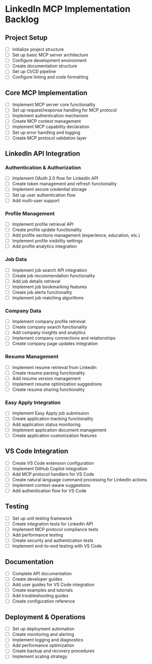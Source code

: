 # LinkedIn MCP Implementation Backlog

## Project Setup

- [ ] Initialize project structure
- [ ] Set up basic MCP server architecture
- [ ] Configure development environment
- [ ] Create documentation structure
- [ ] Set up CI/CD pipeline
- [ ] Configure linting and code formatting

## Core MCP Implementation

- [ ] Implement MCP server core functionality
- [ ] Set up request/response handling for MCP protocol
- [ ] Implement authentication mechanism
- [ ] Create MCP context management
- [ ] Implement MCP capability declaration
- [ ] Set up error handling and logging
- [ ] Create MCP protocol validation layer

## LinkedIn API Integration

### Authentication & Authorization

- [ ] Implement OAuth 2.0 flow for LinkedIn API
- [ ] Create token management and refresh functionality
- [ ] Implement secure credential storage
- [ ] Set up user authentication flow
- [ ] Add multi-user support

### Profile Management

- [ ] Implement profile retrieval API
- [ ] Create profile update functionality
- [ ] Add profile sections management (experience, education, etc.)
- [ ] Implement profile visibility settings
- [ ] Add profile analytics integration

### Job Data

- [ ] Implement job search API integration
- [ ] Create job recommendation functionality
- [ ] Add job details retrieval
- [ ] Implement job bookmarking features
- [ ] Create job alerts functionality
- [ ] Implement job matching algorithms

### Company Data

- [ ] Implement company profile retrieval
- [ ] Create company search functionality
- [ ] Add company insights and analytics
- [ ] Implement company connections and relationships
- [ ] Create company page updates integration

### Resume Management

- [ ] Implement resume retrieval from LinkedIn
- [ ] Create resume parsing functionality
- [ ] Add resume version management
- [ ] Implement resume optimization suggestions
- [ ] Create resume sharing functionality

### Easy Apply Integration

- [ ] Implement Easy Apply job submission
- [ ] Create application tracking functionality
- [ ] Add application status monitoring
- [ ] Implement application document management
- [ ] Create application customization features

## VS Code Integration

- [ ] Create VS Code extension configuration
- [ ] Implement GitHub Copilot integration
- [ ] Add MCP protocol handlers for VS Code
- [ ] Create natural language command processing for LinkedIn actions
- [ ] Implement context-aware suggestions
- [ ] Add authentication flow for VS Code

## Testing

- [ ] Set up unit testing framework
- [ ] Create integration tests for LinkedIn API
- [ ] Implement MCP protocol compliance tests
- [ ] Add performance testing
- [ ] Create security and authentication tests
- [ ] Implement end-to-end testing with VS Code

## Documentation

- [ ] Complete API documentation
- [ ] Create developer guides
- [ ] Add user guides for VS Code integration
- [ ] Create examples and tutorials
- [ ] Add troubleshooting guides
- [ ] Create configuration reference

## Deployment & Operations

- [ ] Set up deployment automation
- [ ] Create monitoring and alerting
- [ ] Implement logging and diagnostics
- [ ] Add performance optimization
- [ ] Create backup and recovery procedures
- [ ] Implement scaling strategy